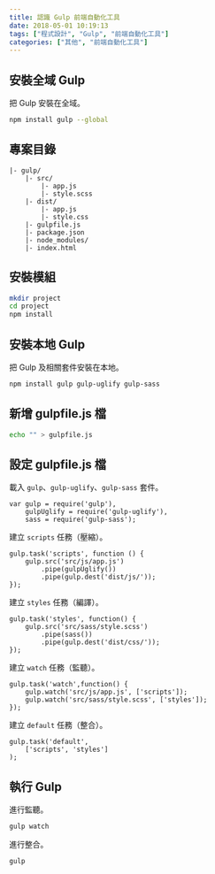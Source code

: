 ```yaml
---
title: 認識 Gulp 前端自動化工具
date: 2018-05-01 10:19:13
tags: ["程式設計", "Gulp", "前端自動化工具"]
categories: ["其他", "前端自動化工具"]
---
```


## 安裝全域 Gulp

把 Gulp 安裝在全域。

```BASH
npm install gulp --global
```

## 專案目錄

```ENV
|- gulp/
    |- src/
        |- app.js
        |- style.scss
    |- dist/
        |- app.js
        |- style.css
    |- gulpfile.js
    |- package.json
    |- node_modules/
    |- index.html
```

## 安裝模組

```BASH
mkdir project
cd project
npm install
```

## 安裝本地 Gulp

把 Gulp 及相關套件安裝在本地。

```BASH
npm install gulp gulp-uglify gulp-sass
```

## 新增 gulpfile.js 檔

```BASH
echo "" > gulpfile.js
```

## 設定 gulpfile.js 檔

載入 `gulp`、`gulp-uglify`、`gulp-sass` 套件。

```JS
var gulp = require('gulp'),
    gulpUglify = require('gulp-uglify'),
    sass = require('gulp-sass');
```

建立 `scripts` 任務（壓縮）。

```JS
gulp.task('scripts', function () {
    gulp.src('src/js/app.js')
        .pipe(gulpUglify())
        .pipe(gulp.dest('dist/js/'));
});
```

建立 `styles` 任務（編譯）。

```JS
gulp.task('styles', function() {
    gulp.src('src/sass/style.scss')
        .pipe(sass())
        .pipe(gulp.dest('dist/css/'));
});
```

建立 `watch` 任務（監聽）。

```JS
gulp.task('watch',function() {
    gulp.watch('src/js/app.js', ['scripts']);
    gulp.watch('src/sass/style.scss', ['styles']);
});
```

建立 `default` 任務（整合）。

```JS
gulp.task('default',
    ['scripts', 'styles']
);
```

## 執行 Gulp

進行監聽。

```BASH
gulp watch
```

進行整合。

```BASH
gulp
```
